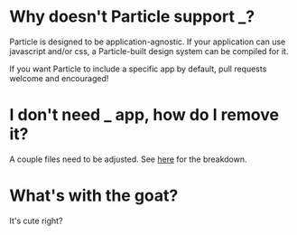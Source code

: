 # Why doesn't Particle support _?
Particle is designed to be application-agnostic. If your application can use javascript and/or css, a Particle-built design system can be compiled for it.

If you want Particle to include a specific app by default, pull requests welcome and encouraged! 

# I don't need _ app, how do I remove it?
A couple files need to be adjusted. See [here](/apps/general/#adding-or-removing-apps) for the breakdown.

# What's with the goat?
It's cute right?
